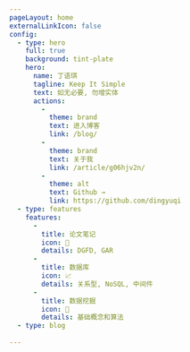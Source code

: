 ```yaml
---
pageLayout: home
externalLinkIcon: false
config:
  - type: hero
    full: true
    background: tint-plate
    hero:
      name: 丁语琪
      tagline: Keep It Simple
      text: 如无必要, 勿增实体
      actions:
        -
          theme: brand
          text: 进入博客
          link: /blog/
        -
          theme: brand
          text: 关于我
          link: /article/g06hjv2n/
        -
          theme: alt
          text: Github →
          link: https://github.com/dingyuqi
  - type: features
    features:
      -
        title: 论文笔记
        icon: 📖
        details: DGFD, GAR
      -
        title: 数据库
        icon: 📈
        details: 关系型, NoSQL, 中间件
      -
        title: 数据挖掘
        icon: 📍
        details: 基础概念和算法
  - type: blog
      
---
```

